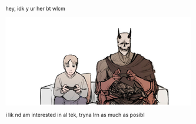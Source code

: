 hey, idk y ur her bt wlcm

![Love Advice from the Great Duke of Hell, by Unfins on Webtoon](love-advice-from-the-great-duke-of-hell.png)

i lik nd am interested in al tek, tryna lrn as much as posibl
